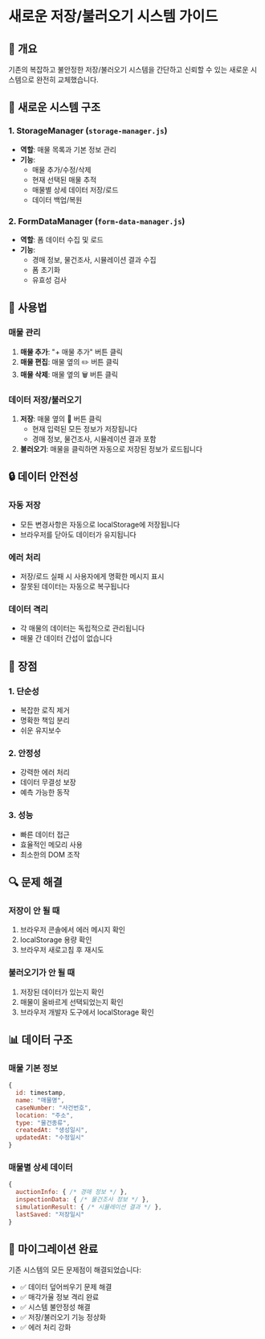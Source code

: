 # 새로운 저장/불러오기 시스템 가이드

## 🎯 개요
기존의 복잡하고 불안정한 저장/불러오기 시스템을 간단하고 신뢰할 수 있는 새로운 시스템으로 완전히 교체했습니다.

## 🔧 새로운 시스템 구조

### 1. StorageManager (`storage-manager.js`)
- **역할**: 매물 목록과 기본 정보 관리
- **기능**: 
  - 매물 추가/수정/삭제
  - 현재 선택된 매물 추적
  - 매물별 상세 데이터 저장/로드
  - 데이터 백업/복원

### 2. FormDataManager (`form-data-manager.js`)
- **역할**: 폼 데이터 수집 및 로드
- **기능**:
  - 경매 정보, 물건조사, 시뮬레이션 결과 수집
  - 폼 초기화
  - 유효성 검사

## 📝 사용법

### 매물 관리
1. **매물 추가**: "+ 매물 추가" 버튼 클릭
2. **매물 편집**: 매물 옆의 ✏️ 버튼 클릭
3. **매물 삭제**: 매물 옆의 🗑️ 버튼 클릭

### 데이터 저장/불러오기
1. **저장**: 매물 옆의 💾 버튼 클릭
   - 현재 입력된 모든 정보가 저장됩니다
   - 경매 정보, 물건조사, 시뮬레이션 결과 포함
2. **불러오기**: 매물을 클릭하면 자동으로 저장된 정보가 로드됩니다

## 🔒 데이터 안전성

### 자동 저장
- 모든 변경사항은 자동으로 localStorage에 저장됩니다
- 브라우저를 닫아도 데이터가 유지됩니다

### 에러 처리
- 저장/로드 실패 시 사용자에게 명확한 메시지 표시
- 잘못된 데이터는 자동으로 복구됩니다

### 데이터 격리
- 각 매물의 데이터는 독립적으로 관리됩니다
- 매물 간 데이터 간섭이 없습니다

## 🚀 장점

### 1. 단순성
- 복잡한 로직 제거
- 명확한 책임 분리
- 쉬운 유지보수

### 2. 안정성
- 강력한 에러 처리
- 데이터 무결성 보장
- 예측 가능한 동작

### 3. 성능
- 빠른 데이터 접근
- 효율적인 메모리 사용
- 최소한의 DOM 조작

## 🔍 문제 해결

### 저장이 안 될 때
1. 브라우저 콘솔에서 에러 메시지 확인
2. localStorage 용량 확인
3. 브라우저 새로고침 후 재시도

### 불러오기가 안 될 때
1. 저장된 데이터가 있는지 확인
2. 매물이 올바르게 선택되었는지 확인
3. 브라우저 개발자 도구에서 localStorage 확인

## 📊 데이터 구조

### 매물 기본 정보
```javascript
{
  id: timestamp,
  name: "매물명",
  caseNumber: "사건번호",
  location: "주소",
  type: "물건종류",
  createdAt: "생성일시",
  updatedAt: "수정일시"
}
```

### 매물별 상세 데이터
```javascript
{
  auctionInfo: { /* 경매 정보 */ },
  inspectionData: { /* 물건조사 정보 */ },
  simulationResult: { /* 시뮬레이션 결과 */ },
  lastSaved: "저장일시"
}
```

## 🎉 마이그레이션 완료

기존 시스템의 모든 문제점이 해결되었습니다:
- ✅ 데이터 덮어씌우기 문제 해결
- ✅ 매각가율 정보 격리 완료
- ✅ 시스템 불안정성 해결
- ✅ 저장/불러오기 기능 정상화
- ✅ 에러 처리 강화
